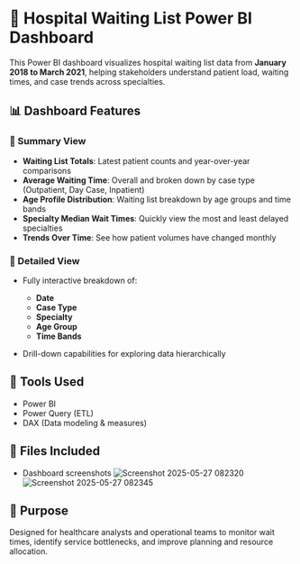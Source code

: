 # 🏥 Hospital Waiting List Power BI Dashboard

This Power BI dashboard visualizes hospital waiting list data from **January 2018 to March 2021**, helping stakeholders understand patient load, waiting times, and case trends across specialties.

## 📊 Dashboard Features

### 🔹 Summary View

* **Waiting List Totals**: Latest patient counts and year-over-year comparisons
* **Average Waiting Time**: Overall and broken down by case type (Outpatient, Day Case, Inpatient)
* **Age Profile Distribution**: Waiting list breakdown by age groups and time bands
* **Specialty Median Wait Times**: Quickly view the most and least delayed specialties
* **Trends Over Time**: See how patient volumes have changed monthly

### 🔹 Detailed View

* Fully interactive breakdown of:

  * **Date**
  * **Case Type**
  * **Specialty**
  * **Age Group**
  * **Time Bands**
* Drill-down capabilities for exploring data hierarchically

## 🧰 Tools Used

* Power BI
* Power Query (ETL)
* DAX (Data modeling & measures)

## 📁 Files Included

* Dashboard screenshots
![Screenshot 2025-05-27 082320](https://github.com/user-attachments/assets/00f8a35c-ae15-4243-a7e5-9b60ac0cc524)
![Screenshot 2025-05-27 082345](https://github.com/user-attachments/assets/2baa0b99-bb65-4a35-8ea7-50cf2344269c)

## 🎯 Purpose

Designed for healthcare analysts and operational teams to monitor wait times, identify service bottlenecks, and improve planning and resource allocation.


